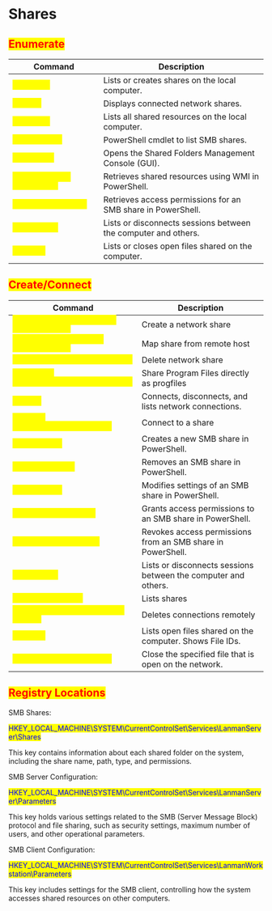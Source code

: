 # Shares

## <mark style="color:red;">Enumerate</mark>

| Command                                                        | Description                                                    |
| -------------------------------------------------------------- | -------------------------------------------------------------- |
| <mark style="color:yellow;">`net share`</mark>                 | Lists or creates shares on the local computer.                 |
| <mark style="color:yellow;">`net use`</mark>                   | Displays connected network shares.                             |
| <mark style="color:yellow;">`net share`</mark>                 | Lists all shared resources on the local computer.              |
| <mark style="color:yellow;">`Get-SmbShare`</mark>              | PowerShell cmdlet to list SMB shares.                          |
| <mark style="color:yellow;">`fsmgmt.msc`</mark>                | Opens the Shared Folders Management Console (GUI).             |
| <mark style="color:yellow;">`Get-WmiObject Win32_Share`</mark> | Retrieves shared resources using WMI in PowerShell.            |
| <mark style="color:yellow;">`Get-SmbShareAccess`</mark>        | Retrieves access permissions for an SMB share in PowerShell.   |
| <mark style="color:yellow;">`net session`</mark>               | Lists or disconnects sessions between the computer and others. |
| <mark style="color:yellow;">`net file`</mark>                  | Lists or closes open files shared on the computer.             |

## <mark style="color:red;">Create/Connect</mark>

| Command                                                                      | Description                                                    |
| ---------------------------------------------------------------------------- | -------------------------------------------------------------- |
| <mark style="color:yellow;">`net share [NetShareName]=[Drive\\Share]`</mark> | Create a network share                                         |
| <mark style="color:yellow;">`net share <sharename>=<drive>:<path>`</mark>    | Map share from remote host                                     |
| <mark style="color:yellow;">`net share <sharename> /delete`</mark>           | Delete network share                                           |
| <mark style="color:yellow;">`net share progfiles="C:\\Program Files"`</mark> | Share Program Files directly as progfiles                      |
| <mark style="color:yellow;">`net use`</mark>                                 | Connects, disconnects, and lists network connections.          |
| <mark style="color:yellow;">`net use Z:\\10.50.50.52\classrom`</mark>        | Connect to a share                                             |
| <mark style="color:yellow;">`New-SmbShare`</mark>                            | Creates a new SMB share in PowerShell.                         |
| <mark style="color:yellow;">`Remove-SmbShare`</mark>                         | Removes an SMB share in PowerShell.                            |
| <mark style="color:yellow;">`Set-SmbShare`</mark>                            | Modifies settings of an SMB share in PowerShell.               |
| <mark style="color:yellow;">`Grant-SmbShareAccess`</mark>                    | Grants access permissions to an SMB share in PowerShell.       |
| <mark style="color:yellow;">`Revoke-SmbShareAccess`</mark>                   | Revokes access permissions from an SMB share in PowerShell.    |
| <mark style="color:yellow;">`net session`</mark>                             | Lists or disconnects sessions between the computer and others. |
| <mark style="color:yellow;">`net session /list`</mark>                       | Lists shares                                                   |
| <mark style="color:yellow;">`net session \\ComputerName /delete`</mark>      | Deletes connections remotely                                   |
| <mark style="color:yellow;">`net file`</mark>                                | Lists open files shared on the computer. Shows File IDs.       |
| <mark style="color:yellow;">`net file <FileID> /close`</mark>                | Close the specified file that is open on the network.          |

## <mark style="color:red;">Registry Locations</mark>

SMB Shares:

<mark style="color:blue;">HKEY\_LOCAL\_MACHINE\SYSTEM\CurrentControlSet\Services\LanmanServer\Shares</mark>

This key contains information about each shared folder on the system, including the share name, path, type, and permissions.

SMB Server Configuration:

<mark style="color:blue;">HKEY\_LOCAL\_MACHINE\SYSTEM\CurrentControlSet\Services\LanmanServer\Parameters</mark>

This key holds various settings related to the SMB (Server Message Block) protocol and file sharing, such as security settings, maximum number of users, and other operational parameters.

SMB Client Configuration:

<mark style="color:blue;">HKEY\_LOCAL\_MACHINE\SYSTEM\CurrentControlSet\Services\LanmanWorkstation\Parameters</mark>

This key includes settings for the SMB client, controlling how the system accesses shared resources on other computers.
